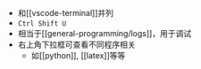 - 和[[vscode-terminal]]并列
- `Ctrl Shift U`
- 相当于[[general-programming/logs]]，用于调试
- 右上角下拉框可查看不同程序相关
  - 如[[python]], [[latex]]等等